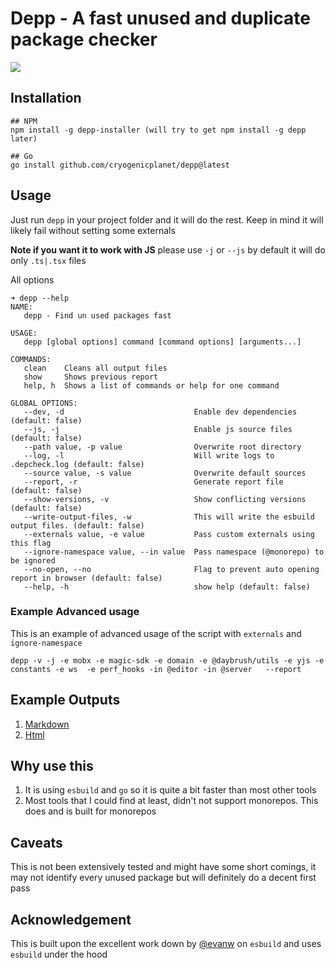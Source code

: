 # Depp - A fast unused and duplicate package checker

![](https://user-images.githubusercontent.com/10355479/139758905-7f911615-84d0-46c6-805a-06f8eafaf633.png)

## Installation

```
## NPM
npm install -g depp-installer (will try to get npm install -g depp later)

## Go
go install github.com/cryogenicplanet/depp@latest

```

## Usage

Just run `depp` in your project folder and it will do the rest. Keep in mind it will likely fail without setting some externals

**Note if you want it to work with JS** please use `-j` or `--js` by default it will do only `.ts|.tsx` files

All options
```
➜ depp --help  
NAME:
   depp - Find un used packages fast

USAGE:
   depp [global options] command [command options] [arguments...]

COMMANDS:
   clean    Cleans all output files
   show     Shows previous report
   help, h  Shows a list of commands or help for one command

GLOBAL OPTIONS:
   --dev, -d                             Enable dev dependencies (default: false)
   --js, -j                              Enable js source files (default: false)
   --path value, -p value                Overwrite root directory
   --log, -l                             Will write logs to .depcheck.log (default: false)
   --source value, -s value              Overwrite default sources
   --report, -r                          Generate report file (default: false)
   --show-versions, -v                   Show conflicting versions (default: false)
   --write-output-files, -w              This will write the esbuild output files. (default: false)
   --externals value, -e value           Pass custom externals using this flag
   --ignore-namespace value, --in value  Pass namespace (@monorepo) to be ignored
   --no-open, --no                       Flag to prevent auto opening report in browser (default: false)
   --help, -h                            show help (default: false)
```

### Example Advanced usage

This is an example of advanced usage of the script with `externals` and `ignore-namespace`

```
depp -v -j -e mobx -e magic-sdk -e domain -e @daybrush/utils -e yjs -e constants -e ws  -e perf_hooks -in @editor -in @server   --report
```

## Example Outputs

1. [Markdown](./static/markdownReport.md)
2. [Html](https://cryogenicplanet.github.io/depp/static/htmlReport.html)

## Why use this

1. It is using `esbuild` and `go` so it is quite a bit faster than most other tools
2. Most tools that I could find at least, didn't not support monorepos. This does and is built for monorepos

## Caveats 

This is not been extensively tested and might have some short comings, it may not identify every unused package but will definitely do a decent first pass


## Acknowledgement


This is built upon the excellent work down by [@evanw](https://github.com/evanw/) on `esbuild` and uses `esbuild` under the hood